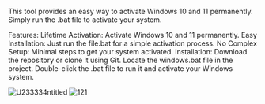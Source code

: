 This tool provides an easy way to activate Windows 10 and 11 permanently. Simply run the .bat file to activate your system.

Features:
Lifetime Activation: Activate Windows 10 and 11 permanently.
Easy Installation: Just run the file.bat for a simple activation process.
No Complex Setup: Minimal steps to get your system activated.
Installation:
Download the repository or clone it using Git.
Locate the windows.bat file in the project.
Double-click the .bat file to run it and activate your Windows system.

![U233334ntitled](https://github.com/user-attachments/assets/ce853d71-7d34-409c-a809-1a64508c14f3)
![121](https://github.com/user-attachments/assets/b898383e-433d-412a-bb63-fa6ae9553155)
